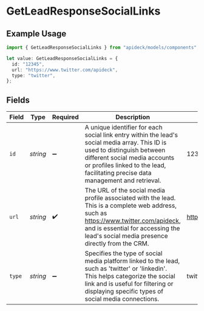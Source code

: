 # GetLeadResponseSocialLinks

## Example Usage

```typescript
import { GetLeadResponseSocialLinks } from "apideck/models/components";

let value: GetLeadResponseSocialLinks = {
  id: "12345",
  url: "https://www.twitter.com/apideck",
  type: "twitter",
};
```

## Fields

| Field                                                                                                                                                                                                                                           | Type                                                                                                                                                                                                                                            | Required                                                                                                                                                                                                                                        | Description                                                                                                                                                                                                                                     | Example                                                                                                                                                                                                                                         |
| ----------------------------------------------------------------------------------------------------------------------------------------------------------------------------------------------------------------------------------------------- | ----------------------------------------------------------------------------------------------------------------------------------------------------------------------------------------------------------------------------------------------- | ----------------------------------------------------------------------------------------------------------------------------------------------------------------------------------------------------------------------------------------------- | ----------------------------------------------------------------------------------------------------------------------------------------------------------------------------------------------------------------------------------------------- | ----------------------------------------------------------------------------------------------------------------------------------------------------------------------------------------------------------------------------------------------- |
| `id`                                                                                                                                                                                                                                            | *string*                                                                                                                                                                                                                                        | :heavy_minus_sign:                                                                                                                                                                                                                              | A unique identifier for each social link entry within the lead's social media array. This ID is used to distinguish between different social media accounts or profiles linked to the lead, facilitating precise data management and retrieval. | 12345                                                                                                                                                                                                                                           |
| `url`                                                                                                                                                                                                                                           | *string*                                                                                                                                                                                                                                        | :heavy_check_mark:                                                                                                                                                                                                                              | The URL of the social media profile associated with the lead. This is a complete web address, such as https://www.twitter.com/apideck, and is essential for accessing the lead's social media presence directly from the CRM.                   | https://www.twitter.com/apideck                                                                                                                                                                                                                 |
| `type`                                                                                                                                                                                                                                          | *string*                                                                                                                                                                                                                                        | :heavy_minus_sign:                                                                                                                                                                                                                              | Specifies the type of social media platform linked to the lead, such as 'twitter' or 'linkedin'. This helps categorize the social link and is useful for filtering or displaying specific types of social media connections.                    | twitter                                                                                                                                                                                                                                         |